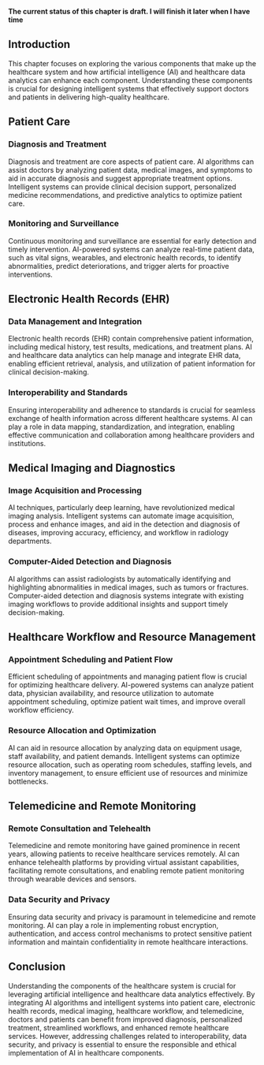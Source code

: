 **The current status of this chapter is draft. I will finish it later when I have time**

Introduction
------------

This chapter focuses on exploring the various components that make up the healthcare system and how artificial intelligence (AI) and healthcare data analytics can enhance each component. Understanding these components is crucial for designing intelligent systems that effectively support doctors and patients in delivering high-quality healthcare.

Patient Care
------------

### Diagnosis and Treatment

Diagnosis and treatment are core aspects of patient care. AI algorithms can assist doctors by analyzing patient data, medical images, and symptoms to aid in accurate diagnosis and suggest appropriate treatment options. Intelligent systems can provide clinical decision support, personalized medicine recommendations, and predictive analytics to optimize patient care.

### Monitoring and Surveillance

Continuous monitoring and surveillance are essential for early detection and timely intervention. AI-powered systems can analyze real-time patient data, such as vital signs, wearables, and electronic health records, to identify abnormalities, predict deteriorations, and trigger alerts for proactive interventions.

Electronic Health Records (EHR)
-------------------------------

### Data Management and Integration

Electronic health records (EHR) contain comprehensive patient information, including medical history, test results, medications, and treatment plans. AI and healthcare data analytics can help manage and integrate EHR data, enabling efficient retrieval, analysis, and utilization of patient information for clinical decision-making.

### Interoperability and Standards

Ensuring interoperability and adherence to standards is crucial for seamless exchange of health information across different healthcare systems. AI can play a role in data mapping, standardization, and integration, enabling effective communication and collaboration among healthcare providers and institutions.

Medical Imaging and Diagnostics
-------------------------------

### Image Acquisition and Processing

AI techniques, particularly deep learning, have revolutionized medical imaging analysis. Intelligent systems can automate image acquisition, process and enhance images, and aid in the detection and diagnosis of diseases, improving accuracy, efficiency, and workflow in radiology departments.

### Computer-Aided Detection and Diagnosis

AI algorithms can assist radiologists by automatically identifying and highlighting abnormalities in medical images, such as tumors or fractures. Computer-aided detection and diagnosis systems integrate with existing imaging workflows to provide additional insights and support timely decision-making.

Healthcare Workflow and Resource Management
-------------------------------------------

### Appointment Scheduling and Patient Flow

Efficient scheduling of appointments and managing patient flow is crucial for optimizing healthcare delivery. AI-powered systems can analyze patient data, physician availability, and resource utilization to automate appointment scheduling, optimize patient wait times, and improve overall workflow efficiency.

### Resource Allocation and Optimization

AI can aid in resource allocation by analyzing data on equipment usage, staff availability, and patient demands. Intelligent systems can optimize resource allocation, such as operating room schedules, staffing levels, and inventory management, to ensure efficient use of resources and minimize bottlenecks.

Telemedicine and Remote Monitoring
----------------------------------

### Remote Consultation and Telehealth

Telemedicine and remote monitoring have gained prominence in recent years, allowing patients to receive healthcare services remotely. AI can enhance telehealth platforms by providing virtual assistant capabilities, facilitating remote consultations, and enabling remote patient monitoring through wearable devices and sensors.

### Data Security and Privacy

Ensuring data security and privacy is paramount in telemedicine and remote monitoring. AI can play a role in implementing robust encryption, authentication, and access control mechanisms to protect sensitive patient information and maintain confidentiality in remote healthcare interactions.

Conclusion
----------

Understanding the components of the healthcare system is crucial for leveraging artificial intelligence and healthcare data analytics effectively. By integrating AI algorithms and intelligent systems into patient care, electronic health records, medical imaging, healthcare workflow, and telemedicine, doctors and patients can benefit from improved diagnosis, personalized treatment, streamlined workflows, and enhanced remote healthcare services. However, addressing challenges related to interoperability, data security, and privacy is essential to ensure the responsible and ethical implementation of AI in healthcare components.
